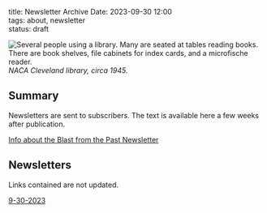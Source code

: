 title: Newsletter Archive 
Date: 2023-09-30 12:00  
tags: about, newsletter  
status: draft  

![Several people using a library. 
Many are seated at tables reading books. 
There are book shelves, file cabinets for index cards, 
and a microfische reader.
](images/GRClibrary1945.png)  
_NACA Cleveland library, circa 1945._  

## Summary  

Newsletters are sent to subscribers. 
The text is available here a few weeks after publication. 

[Info about the Blast from the Past Newsletter]({filename}newsletter.md)  

## Newsletters  

Links contained are not updated.

[9-30-2023](/newsletter_archive%2F9-30-2023.txt)



